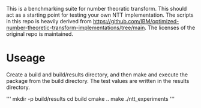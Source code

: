 This is a benchmarking suite for number theoratic transform. This should act as a starting point for testing your own NTT implementation. The scripts in this repo is heavily derived from https://github.com/IBM/optimized-number-theoretic-transform-implementations/tree/main. The licenses of the original repo is maintained.

# Useage
Create a build and build/results directory, and then make and execute the package from the build directory. The test values are written in the results directory. 

'''
mkdir -p build/results
cd build
cmake ..
make
./ntt_experiments
'''


